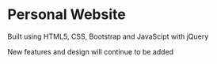 # Personal Website

Built using HTML5, CSS, Bootstrap and JavaScipt with jQuery

New features and design will continue to be added
